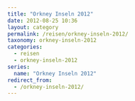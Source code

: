 ```yaml
---
title: "Orkney Inseln 2012"
date: 2012-08-25 10:36
layout: category
permalink: /reisen/orkney-inseln-2012/
taxonomy: orkney-inseln-2012
categories:
  - reisen
  - orkney-inseln-2012
series:
  name: "Orkney Inseln 2012"
redirect_from:
  - /orkney-inseln-2012/
---
```

